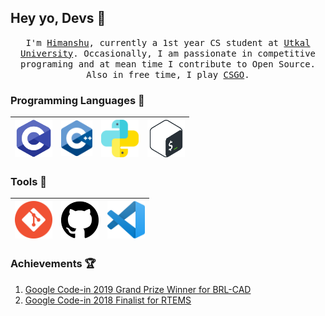 ## Hey yo, Devs :metal:

<p align="center">
<samp>
I'm <a href="https://www.instagram.com/_.h1manshu._/">Himanshu</a>, currently a 1st year CS student at <a href="https://www.utkaluniversity.nic.in/">Utkal University</a>. Occasionally, I am passionate in competitive programing and at mean time I contribute to Open Source. Also in free time, I play <a href="https://blog.counter-strike.net/">CSGO</a>.
</samp>
</p>

### Programming Languages  :rocket:

| <img src="https://raw.githubusercontent.com/Himanshu40/Himanshu40/master/img/c.png" width=60> | <img src="https://raw.githubusercontent.com/Himanshu40/Himanshu40/master/img/cpp.png" width=50> | <img src="https://raw.githubusercontent.com/Himanshu40/Himanshu40/master/img/python.svg" width=60> | <img src="https://raw.githubusercontent.com/Himanshu40/Himanshu40/master/img/bash.png" width=60> |
|:---:|:---:|:---:|:---:|

### Tools  :wrench:

| <img src="https://raw.githubusercontent.com/Himanshu40/Himanshu40/master/img/git.png" width=60> | <img src="https://raw.githubusercontent.com/Himanshu40/Himanshu40/master/img/github.svg" width=60>| <img src="https://raw.githubusercontent.com/Himanshu40/Himanshu40/master/img/vscode.png" width=60> |
|:---:|:---:|:---:|

### Achievements :trophy:

1. [Google Code-in 2019 Grand Prize Winner for BRL-CAD](https://drive.google.com/file/d/1mtlIKpu0i77iZrTW4ebJNru1kHBsmiO-/view?usp=sharing)
2. [Google Code-in 2018 Finalist for RTEMS](https://drive.google.com/file/d/0B5x0QRoXIMe6WG1FOTBIY3o1ME0/view?usp=sharing)

